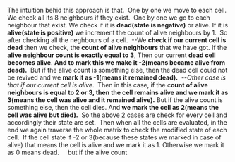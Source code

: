 The intuition behid this approach is that.
​
One by one we move to each cell.
​
We check all its 8 neighbours if they exist.
​
One by one we go to each neighbour that exist.
We check if it is **dead(state is negative)** or alive. If it is **alive(state is positive)** we increment the count of alive neighbours by 1.
​
So after checking all the neghbours of a cell.
​
--We **check if our current cell is dead** then we check, the **count of alive neighbours** that we have got.
If the **alive neighbour count is exactly equal to 3**, Then our current **dead cell becomes alive**.
**And to mark this we make it -2(means became alive from dead).**
​
But if the alive count is something else, then the dead cell could not be revived and we **mark it as -1(means it remained dead).**
​
--*Other case is that if our current cell is alive*.
​
Then in this case, if the c**ount of alive neighbours is equal to 2 or 3, then the cell remains alive and we mark it as 3(means the cell was alive and it remained alive).**
​
But if the alive count is something else, then the cell dies.
And **we mark the cell as 2(means the cell was alive but died).**
​
So the above 2 cases are check for every cell and accordingly their state are set.
​
Then when all the cells are evaluated, in the end we again traverse the whole matrix to check the modified state of each cell.
​
If the cell state if -2 or 3(because these states we marked in case of alive) that means the cell is alive and we mark it as 1.
Otherwise we mark it as 0 means dead.
​
​
​
​
but if the alive count